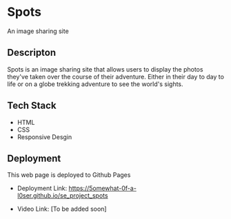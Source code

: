 # Spots

An image sharing site

## Descripton

 Spots is an image sharing site that allows users to display the photos they've taken over the course of their adventure. Either in their day to day to life or on a globe trekking adventure to see the world's sights.

 ## Tech Stack
  
  * HTML  
  * CSS 
  * Responsive Desgin  

## Deployment

This web
page is deployed to Github Pages

* Deployment Link: https://5omewhat-0f-a-l0ser.github.io/se_project_spots

* Video Link: [To be added soon]
